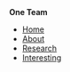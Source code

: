 <!DOCTYPE html>
<html>
	<head>
		<b>One Team</b>
	</head>
	<body>
		<nav>
    		<ul>
        		<li><a href="/Home">Home</a></li>
	        	<li><a href="/AboutUs">About</a></li>
        		<li><a href="/Research">Research</a></li>
			<li><a href="/Interesting">Interesting</a></li>
        		
    	
			

</html>


